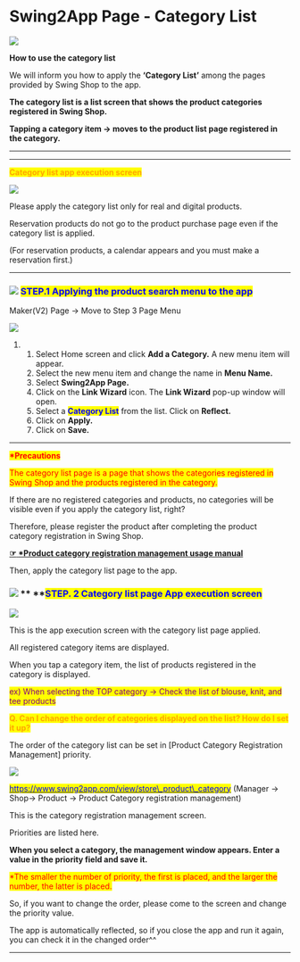 # Swing2App Page - Category List

![](https://support.swing2app.com/wp-content/uploads/2021/03/ship1.png)

**How to use the category list**

We will inform you how to apply the **‘Category List’** among the pages provided by Swing Shop to the app.

**The category list is a list screen that shows the product categories registered in Swing Shop.**&#x20;

**Tapping a category item → moves to the product list page registered in the category.**&#x20;

***

***

<mark style="color:orange;">**Category list app execution screen**</mark>

![](https://support.swing2app.com/wp-content/uploads/2021/03/%EC%B9%B4%ED%85%8C%EA%B3%A0%EB%A6%AC%EB%A6%AC%EC%8A%A4%ED%8A%B8%EA%B8%80%EB%A1%9C%EB%B2%8C.png)

Please apply the category list only for real and digital products.

Reservation products do not go to the product purchase page even if the category list is applied.&#x20;

(For reservation products, a calendar appears and you must make a reservation first.)

***

### <mark style="color:blue;"></mark>![](https://wp.swing2app.co.kr/wp-content/uploads/2020/04/%EB%8B%A8%EB%9D%BD1-1.png) <mark style="color:blue;">**STEP.1 Applying the product search menu to the app**</mark>

Maker(V2) Page → Move to Step 3 Page Menu

![](https://support.swing2app.com/wp-content/uploads/2021/03/%EC%B9%B4%ED%85%8C%EA%B3%A0%EB%A6%AC%EB%A6%AC%EC%8A%A4%ED%8A%B82%EA%B8%80%EB%A1%9C%EB%B2%8C.png)

1.
   1. Select Home screen and click **Add a Category.** A new menu item will appear.
   2. Select the new menu item and change the name in **Menu Name.**
   3. Select **Swing2App Page.**&#x20;
   4. Click on the **Link Wizard** icon. The **Link Wizard** pop-up window will open.&#x20;
   5. Select a <mark style="color:blue;">**Category List**</mark> from the list. Click on **Reflect.**
   6. Click on **Apply.**
   7. Click on **Save.**

***

<mark style="color:red;">**\*Precautions**</mark>

<mark style="color:red;">The category list page is a page that shows the categories registered in Swing Shop and the products registered in the category.</mark>&#x20;

If there are no registered categories and products, no categories will be visible even if you apply the category list, right?

Therefore, please register the product after completing the product category registration in Swing Shop.&#x20;

****[**☞** **\*Product category registration management usage manual** ](productcategory-registration.md)****

Then, apply the category list page to the app.&#x20;

### ![](https://wp.swing2app.co.kr/wp-content/uploads/2020/04/%EB%8B%A8%EB%9D%BD1-1.png) ** **<mark style="color:blue;">**STEP. 2 Category list page App execution screen**</mark>

![](https://support.swing2app.com/wp-content/uploads/2021/03/%EB%85%B9%ED%99%94\_2021\_03\_12\_15\_42\_16\_705.gif)

This is the app execution screen with the category list page applied.&#x20;

All registered category items are displayed.

When you tap a category item, the list of products registered in the category is displayed.

<mark style="color:purple;">ex) When selecting the TOP category → Check the list of blouse, knit, and tee products</mark>

<mark style="color:purple;"></mark>

<mark style="color:orange;">**Q. Can I change the order of categories displayed on the list? How do I set it up?**</mark>

The order of the category list can be set in \[Product Category Registration Management] priority.&#x20;

![](https://support.swing2app.com/wp-content/uploads/2021/03/%EC%B9%B4%ED%85%8C%EA%B3%A0%EB%A6%AC%EB%A6%AC%EC%8A%A4%ED%8A%B83%EA%B8%80%EB%A1%9C%EB%B2%8C.png)

[<mark style="color:blue;">https://www.swing2app.com/view/store\_product\_category</mark>](https://www.swing2app.com/view/store\_product\_category)  (Manager → Shop→ Product → Product Category registration management)

This is the category registration management screen.&#x20;

Priorities are listed here.

**When you select a category, the management window appears. Enter a value in the priority field and save it.**

<mark style="color:red;">\*The smaller the number of priority, the first is placed, and the larger the number, the latter is placed.</mark>&#x20;

<mark style="color:red;"></mark>

So, if you want to change the order, please come to the screen and change the priority value.

The app is automatically reflected, so if you close the app and run it again, you can check it in the changed order^^

***
